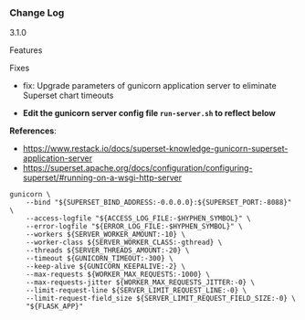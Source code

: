 ### Change Log

3.1.0

Features

Fixes
- fix: Upgrade parameters of gunicorn application server to eliminate Superset chart timeouts

- **Edit the gunicorn server config file `run-server.sh` to reflect below**

**References**:
- https://www.restack.io/docs/superset-knowledge-gunicorn-superset-application-server
- https://superset.apache.org/docs/configuration/configuring-superset/#running-on-a-wsgi-http-server

```
gunicorn \
    --bind "${SUPERSET_BIND_ADDRESS:-0.0.0.0}:${SUPERSET_PORT:-8088}" \
    --access-logfile "${ACCESS_LOG_FILE:-$HYPHEN_SYMBOL}" \
    --error-logfile "${ERROR_LOG_FILE:-$HYPHEN_SYMBOL}" \
    --workers ${SERVER_WORKER_AMOUNT:-10} \
    --worker-class ${SERVER_WORKER_CLASS:-gthread} \
    --threads ${SERVER_THREADS_AMOUNT:-20} \
    --timeout ${GUNICORN_TIMEOUT:-300} \
    --keep-alive ${GUNICORN_KEEPALIVE:-2} \
    --max-requests ${WORKER_MAX_REQUESTS:-1000} \
    --max-requests-jitter ${WORKER_MAX_REQUESTS_JITTER:-0} \
    --limit-request-line ${SERVER_LIMIT_REQUEST_LINE:-0} \
    --limit-request-field_size ${SERVER_LIMIT_REQUEST_FIELD_SIZE:-0} \
    "${FLASK_APP}"
```
